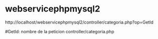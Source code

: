 # webservicephpmysql2
http://localhost/webservicephpmysql2/controller/categoria.php?op=GetId

#GetId: nombre de la peticion controller/categoria.php

